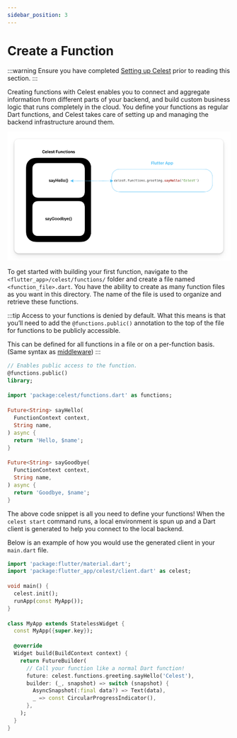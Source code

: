 ```yaml
---
sidebar_position: 3
---
```


# Create a Function

:::warning
Ensure you have completed [Setting up Celest](/docs/functions/get-started.md) prior to reading this section.
:::

Creating functions with Celest enables you to connect and aggregate information from different parts of your backend, and build custom business logic that runs completely in the cloud. You define your functions as regular Dart functions, and Celest takes care of setting up and managing the backend infrastructure around them.


![Function Call Flow](img/function.png)

To get started with building your first function, navigate to the `<flutter_app>/celest/functions/` folder and create a file named `<function_file>.dart`. You have the ability to create as many function files as you want in this directory. The name of the file is used to organize and retrieve these functions.

:::tip
Access to your functions is denied by default. What this means is that you’ll need to add the `@functions.public()` annotation to the top of the file for functions to be publicly accessible.

This can be defined for all functions in a file or on a per-function basis. (Same syntax as [middleware](/docs/functions/middleware#applying-middleware-to-single-function))
:::

```dart
// Enables public access to the function.
@functions.public()
library;

import 'package:celest/functions.dart' as functions;

Future<String> sayHello(
  FunctionContext context,
  String name,
) async {
  return 'Hello, $name';
}

Future<String> sayGoodbye(
  FunctionContext context,
  String name,
) async {
  return 'Goodbye, $name';
}
```

The above code snippet is all you need to define your functions! When the `celest start` command runs, a local environment is spun up and a Dart client is generated to help you connect to the local backend.

Below is an example of how you would use the generated client in your `main.dart` file.

```dart
import 'package:flutter/material.dart';
import 'package:flutter_app/celest/client.dart' as celest;

void main() {
  celest.init();
  runApp(const MyApp());
}

class MyApp extends StatelessWidget {
  const MyApp({super.key});

  @override
  Widget build(BuildContext context) {
    return FutureBuilder(
      // Call your function like a normal Dart function!
      future: celest.functions.greeting.sayHello('Celest'),
      builder: (_, snapshot) => switch (snapshot) {
        AsyncSnapshot(:final data?) => Text(data),
        _ => const CircularProgressIndicator(),
      },
    );
  }
}
```